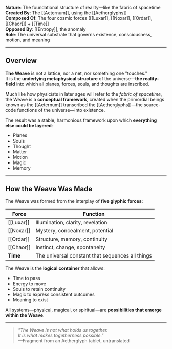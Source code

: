 
**Nature**: The foundational structure of reality—like the fabric of spacetime  
**Created By**: The [[Aeternum]], using the [[Aetherglyphs]]  
**Composed Of**: The four cosmic forces ([[Luxar]], [[Noxar]], [[Ordar]], [[Chaor]]) + [[Time]]  
**Opposed By**: [[Entropy]], the anomaly  
**Role**: The universal substrate that governs existence, consciousness, motion, and meaning

---
## Overview

**The Weave** is not a lattice, nor a net, nor something one "touches."  
It is the **underlying metaphysical structure** of the universe—**the reality-field** into which all planes, forces, souls, and thoughts are inscribed.

Much like how physicists in later ages will refer to the *fabric of spacetime*, the Weave is a **conceptual framework**, created when the primordial beings known as the [[Aeternum]] transcribed the [[Aetherglyphs]]—the source-code functions of the universe—into existence.

The result was a stable, harmonious framework upon which **everything else could be layered**:  
- Planes  
- Souls  
- Thought  
- Matter  
- Motion  
- Magic  
- Memory

---

## How the Weave Was Made

The Weave was formed from the interplay of **five glyphic forces**:

| Force | Function |
|-------|----------|
| [[Luxar]] | Illumination, clarity, revelation |
| [[Noxar]] | Mystery, concealment, potential |
| [[Ordar]] | Structure, memory, continuity |
| [[Chaor]] | Instinct, change, spontaneity |
| **Time** | The universal constant that sequences all things |

The Weave is the **logical container** that allows:
- Time to pass  
- Energy to move  
- Souls to retain continuity  
- Magic to express consistent outcomes  
- Meaning to exist  

All systems—physical, magical, or spiritual—are **possibilities that emerge within the Weave**.

---

> *"The Weave is not what holds us together.  
It is what makes togetherness possible."*  
—Fragment from an Aetherglyph tablet, untranslated
